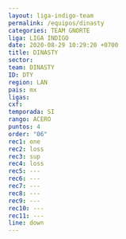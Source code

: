 ```yaml
---
layout: liga-indigo-team
permalink: /equipos/dinasty
categories: TEAM GNORTE
liga: LIGA INDIGO
date: 2020-08-29 10:29:20 +0700
title: DINASTY
sector: 
team: DINASTY
ID: DTY
region: LAN
pais: mx
ligas: 
cxf: 
temporada: SI
rango: ACERO
puntos: 4
order: "06"
rec1: one
rec2: loss
rec3: sup
rec4: loss
rec5: ---
rec6: ---
rec7: ---
rec8: ---
rec9: ---
rec10: ---
rec11: ---
line: down
---
```

